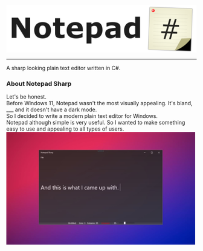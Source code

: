 <img src="https://github.com/Kwexy/Notepad-Sharp/blob/main/NotepadSharp/Images/Banner.png?raw=true" width="700">

---

A sharp looking plain text editor written in C#.

### About Notepad Sharp

Let's be honest.
<br>
Before Windows 11, Notepad wasn't the most visually appealing. It's bland, ___ and it doesn't have a dark mode.
<br>
So I decided to write a modern plain text editor for Windows.
<br>
Notepad although simple is very useful.
So I wanted to make something easy to use and appealing to all types of users.
<br>
<img src="https://github.com/Kwexy/Notepad-Sharp/blob/dev/NotepadSharp/Images/Desktop%20Capture.JPG?raw=true" width="500">
